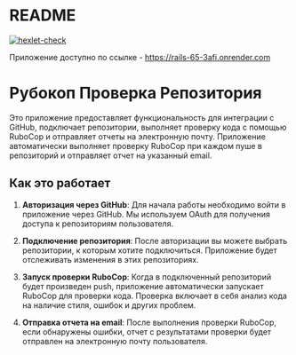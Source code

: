 # README

[![hexlet-check](https://github.com/Ilya-Sche/rails-project-66/actions/workflows/hexlet-check.yml/badge.svg)](https://github.com/Ilya-Sche/rails-project-66/actions/workflows/hexlet-check.yml)

Приложение доступно по ссылке - https://rails-65-3afi.onrender.com

# Рубокоп Проверка Репозитория

Это приложение предоставляет функциональность для интеграции с GitHub, подключает репозитории, выполняет проверку кода с помощью RuboCop и отправляет отчеты на электронную почту. Приложение автоматически выполняет проверку RuboCop при каждом пуше в репозиторий и отправляет отчет на указанный email.

## Как это работает

1. **Авторизация через GitHub**: Для начала работы необходимо войти в приложение через GitHub. Мы используем OAuth для получения доступа к репозиториям пользователя.
   
2. **Подключение репозитория**: После авторизации вы можете выбрать репозитории, к которым хотите подключиться. Приложение будет отслеживать изменения в этих репозиториях.

3. **Запуск проверки RuboCop**: Когда в подключенный репозиторий будет произведен push, приложение автоматически запускает RuboCop для проверки кода. Проверка включает в себя анализ кода на наличие стиля, ошибок и других проблем.

4. **Отправка отчета на email**: После выполнения проверки RuboCop, если обнаружены ошибки, отчет с результатами проверки будет отправлен на электронную почту пользователя.

